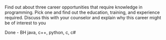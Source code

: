 Find out about three career opportunities that require knowledge in programming. Pick one and find out the education, training, and experience required. Discuss this with your counselor and explain why this career might be of interest to you

Done - BH
java, c++, python, c, c#
